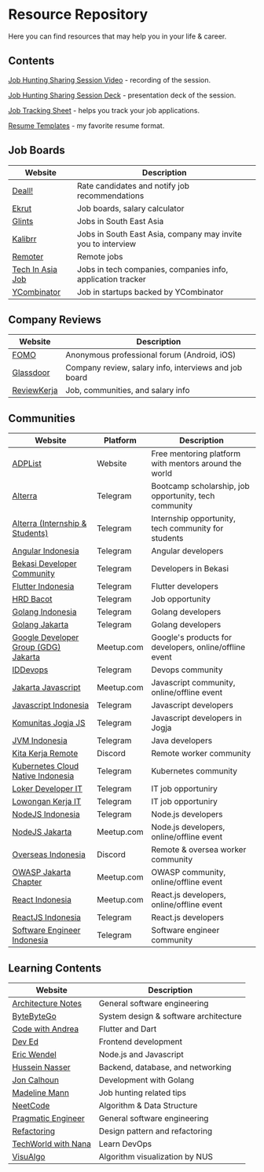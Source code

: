 # Resource Repository

Here you can find resources that may help you in your life & career.

## Contents

[Job Hunting Sharing Session Video](https://youtu.be/eqRrM_gW8v8) - recording of the session.

[Job Hunting Sharing Session Deck](./job-hunting-sharing-session-adplist/presentation-deck.pdf) - presentation deck of the session.

[Job Tracking Sheet](https://docs.google.com/spreadsheets/d/1rHsUSuzCvPEmEADQCciCPTUUXxVGSnTEGWk_967GW1o) - helps you track your job applications.

[Resume Templates](https://docs.google.com/document/d/1qUGqVSK_bXMMmgnkyjRCKFbtFWDC9ZgdaANkkYaOBSI) - my favorite resume format.

## Job Boards

| Website                                             | Description                                                  |
|-----------------------------------------------------|--------------------------------------------------------------|
| [Deall!](https://usedeall.com/)                     | Rate candidates and notify job recommendations               |
| [Ekrut](https://www.ekrut.com/)                     | Job boards, salary calculator                                |
| [Glints](https://glints.com)                        | Jobs in South East Asia                                      |
| [Kalibrr](https://www.kalibrr.com/)                 | Jobs in South East Asia, company may invite you to interview |
| [Remoter](https://remoter.id/)                      | Remote jobs                                                  |
| [Tech In Asia Job](https://www.techinasia.com/jobs) | Jobs in tech companies, companies info, application tracker  |
| [YCombinator](https://www.workatastartup.com/)      | Job in startups backed by YCombinator                        |

## Company Reviews

| Website                                             | Description                                                  |
|-----------------------------------------------------|--------------------------------------------------------------|
| [FOMO](https://www.fomo.id/)                        | Anonymous professional forum (Android, iOS)                  |
| [Glassdoor](https://glassdoor.com/)                 | Company review, salary info, interviews and job board        |
| [ReviewKerja](https://reviewkerja.com/)             | Job, communities, and salary info                            |

## Communities

| Website                                                                     | Platform   | Description                                                 |
|-----------------------------------------------------------------------------|------------|-------------------------------------------------------------|
| [ADPList](https://adplist.org)                                              | Website    | Free mentoring platform with mentors around the world       |
| [Alterra](https://t.me/Forum_Altaid)                                        | Telegram   | Bootcamp scholarship, job opportunity, tech community       |
| [Alterra (Internship & Students)](https://t.me/LokerSMK_ALTA)               | Telegram   | Internship opportunity, tech community for students         |
| [Angular Indonesia](https://t.me/AngularID)                                 | Telegram   | Angular developers                                          |
| [Bekasi Developer Community](https://t.me/bekasidev)                        | Telegram   | Developers in Bekasi                                        |
| [Flutter Indonesia](https://t.me/flutter_id)                                | Telegram   | Flutter developers                                          |
| [HRD Bacot](https://t.me/hrdbacot)                                          | Telegram   | Job opportunity                                             |
| [Golang Indonesia](https://t.me/golangID)                                   | Telegram   | Golang developers                                           |
| [Golang Jakarta](https://t.me/gophers_id)                                   | Telegram   | Golang developers                                           |
| [Google Developer Group (GDG) Jakarta](https://www.meetup.com/GDG-Jakarta/) | Meetup.com | Google's products for developers, online/offline event      |
| [IDDevops](https://t.me/IDDevOps)                                           | Telegram   | Devops community                                            |
| [Jakarta Javascript](https://www.meetup.com/JakartaJS/)                     | Meetup.com | Javascript community, online/offline event                  |
| [Javascript Indonesia](https://t.me/js_id)                                  | Telegram   | Javascript developers                                       |
| [Komunitas Jogja JS](https://t.me/jogjajs)                                  | Telegram   | Javascript developers in Jogja                              |
| [JVM Indonesia](https://t.me/JVMIndonesia)                                  | Telegram   | Java developers                                             |
| [Kita Kerja Remote](https://discord.gg/j4Ku4wbc)                            | Discord    | Remote worker community                                     |
| [Kubernetes Cloud Native Indonesia](https://t.me/kubernetesindonesia)       | Telegram   | Kubernetes community                                        |
| [Loker Developer IT](https://t.me/LokerDeveloper)                           | Telegram   | IT job opportuniry                                          |
| [Lowongan Kerja IT](https://t.me/LowonganKerjaIT)                           | Telegram   | IT job opportuniry                                          |
| [NodeJS Indonesia](https://t.me/nodejsid)                                   | Telegram   | Node.js developers                                          |
| [NodeJS Jakarta](https://www.meetup.com/Node-js-Workshop/)                  | Meetup.com | Node.js developers, online/offline event                    |
| [Overseas Indonesia](https://discord.gg/7qrq3ag4)                           | Discord    | Remote & oversea worker community                           |
| [OWASP Jakarta Chapter](https://www.meetup.com/GDG-Jakarta/)                | Meetup.com | OWASP community, online/offline event                       |
| [React Indonesia](https://www.meetup.com/reactindonesia/)                   | Meetup.com | React.js developers, online/offline event                   |
| [ReactJS Indonesia](https://t.me/react_idn)                                 | Telegram   | React.js developers                                         |
| [Software Engineer Indonesia](https://t.me/soft_eng_id)                     | Telegram   | Software engineer community                                 |

## Learning Contents

| Website                                                              | Description                                                  |
|----------------------------------------------------------------------|--------------------------------------------------------------|
| [Architecture Notes](https://architecturenotes.co/)                  | General software engineering                                 |
| [ByteByteGo](https://bytebytego.com/)                                | System design & software architecture                        |
| [Code with Andrea](https://www.youtube.com/c/CodeWithAndrea)         | Flutter and Dart                                             |
| [Dev Ed](https://www.youtube.com/channel/UClb90NQQcskPUGDIXsQEz5Q)   | Frontend development                                         |
| [Eric Wendel](https://blog.erickwendel.com.br/)                      | Node.js and Javascript                                       |
| [Hussein Nasser](https://www.husseinnasser.com/)                     | Backend, database, and networking                            |
| [Jon Calhoun](https://www.calhoun.io/)                               | Development with Golang                                      |
| [Madeline Mann](https://www.youtube.com/SelfMadeMillennial/)         | Job hunting related tips                                     |
| [NeetCode](https://neetcode.io/)                                     | Algorithm & Data Structure                                   |
| [Pragmatic Engineer](https://pragmaticengineer.com/)                 | General software engineering                                 |
| [Refactoring](https://refactoring.guru/)                             | Design pattern and refactoring                               |
| [TechWorld with Nana](https://www.youtube.com/c/techworldwithnana)   | Learn DevOps                                                 |
| [VisuAlgo](https://visualgo.net/en)                                  | Algorithm visualization by NUS                               |
